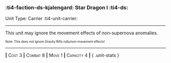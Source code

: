 ### :ti4-faction-ds-kjalengard: **Star Dragon I** :ti4-ds:

Unit Type: Carrier :ti4-unit-carrier:

---

This unit may ignore the movement effects of non-supernova anomalies. 

<sup><sub>Note: This does not ignore Gravity Rifts rolls/non-movement effects!</sub></sup>

---

__|__ <span style="font-variant:small-caps;">Cost 3</span> __|__ <span style="font-variant:small-caps;">Combat 8</span> __|__ <span style="font-variant:small-caps;">Move 1</span> __|__ <span style="font-variant:small-caps;">Capacity 4</span> __|__
{ .unit-stats }
